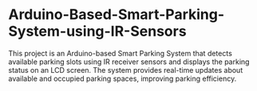 # Arduino-Based-Smart-Parking-System-using-IR-Sensors
This project is an Arduino-based Smart Parking System that detects available parking slots using IR receiver sensors and displays the parking status on an LCD screen. The system provides real-time updates about available and occupied parking spaces, improving parking efficiency.
